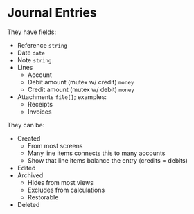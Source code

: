 # Journal Entries

They have fields:

- Reference `string`
- Date `date`
- Note `string`
- Lines
    - Account
    - Debit amount (mutex w/ credit) `money`
    - Credit amount (mutex w/ debit) `money`
- Attachments `file[]`; examples:
    - Receipts
    - Invoices

They can be:

- Created
    - From most screens
    - Many line items connects this to many accounts
    - Show that line items balance the entry (credits = debits)
- Edited
- Archived
    - Hides from most views
    - Excludes from calculations
    - Restorable
- Deleted

